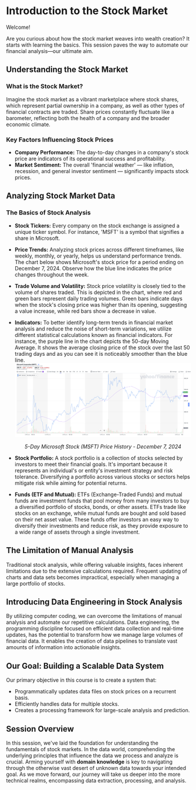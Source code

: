 # Introduction to the Stock Market
Welcome!

Are you curious about how the stock market weaves into wealth creation? It starts with learning the basics. This session paves the way to automate our financial analysis—our ultimate aim.

## Understanding the Stock Market
### What is the Stock Market?
Imagine the stock market as a vibrant marketplace where stock shares, which represent partial ownership in a company, as well as other types of financial contracts are traded. Share prices constantly fluctuate like a barometer, reflecting both the health of a company and the broader economic climate.
### Key Factors Influencing Stock Prices
* **Company Performance:** The day-to-day changes in a company's stock price are indicators of its operational success and profitability.
* **Market Sentiment:** The overall 'financial weather' — like inflation, recession, and general investor sentiment — significantly impacts stock prices.
## Analyzing Stock Market Data
### The Basics of Stock Analysis
* **Stock Tickers:** Every company on the stock exchange is assigned a unique ticker symbol. For instance, 'MSFT' is a symbol that signifies a share in Microsoft.
* **Price Trends:** Analyzing stock prices across different timeframes, like weekly, monthly, or yearly, helps us understand performance trends. The chart below shows Microsoft's stock price for a period ending on December 7, 2024. Observe how the blue line indicates the price changes throughout the week.
* **Trade Volume and Volatility:** Stock price volatility is closely tied to the volume of shares traded. This is depicted in the chart, where red and green bars represent daily trading volumes. Green bars indicate days when the stock's closing price was higher than its opening, suggesting a value increase, while red bars show a decrease in value.
* **Indicators:** To better identify long-term trends in financial market analysis and reduce the noise of short-term variations, we utilize different statistical calculations known as financial indicators. For instance, the purple line in the chart depicts the 50-day Moving Average. It shows the average closing price of the stock over the last 50 trading days and as you can see it is noticeably smoother than the blue line.
![MSFT Price Chart 2024-01-17](MSFT-20240117.png)
*<figcaption><center>5-Day Microsoft Stock (MSFT) Price History - December 7, 2024</center></figcaption>*

* **Stock Portfolio:** A stock portfolio is a collection of stocks selected by investors to meet their financial goals. It's important because it represents an individual's or entity's investment strategy and risk tolerance. Diversifying a portfolio across various stocks or sectors helps mitigate risk while aiming for potential returns.
* **Funds (ETF and Mutual):** ETFs (Exchange-Traded Funds) and mutual funds are investment funds that pool money from many investors to buy a diversified portfolio of stocks, bonds, or other assets. ETFs trade like stocks on an exchange, while mutual funds are bought and sold based on their net asset value. These funds offer investors an easy way to diversify their investments and reduce risk, as they provide exposure to a wide range of assets through a single investment.

## The Limitation of Manual Analysis
Traditional stock analysis, while offering valuable insights, faces inherent limitations due to the extensive calculations required. Frequent updating of charts and data sets becomes impractical, especially when managing a large portfolio of stocks.

## Introducing Data Engineering in Stock Analysis
By utilizing computer coding, we can overcome the limitations of manual analysis and automate our repetitive calculations. Data engineering, the programming discipline focused on efficient data collection and real-time updates, has the potential to transform how we manage large volumes of financial data. It enables the creation of data pipelines to translate vast amounts of information into actionable insights.

## Our Goal: Building a Scalable Data System
Our primary objective in this course is to create a system that:

* Programmatically updates data files on stock prices on a recurrent basis.
* Efficiently handles data for multiple stocks.
* Creates a processing framework for large-scale analysis and prediction.
## Session Overview
In this session, we've laid the foundation for understanding the fundamentals of stock markets. In the data world, comprehending the underlying principles that influence the data we process and analyze is crucial. Arming yourself with **domain knowledge** is key to navigating through the otherwise vast desert of unknown data towards your intended goal. As we move forward, our journey will take us deeper into the more technical realms, encompassing data extraction, processing, and analysis.
